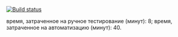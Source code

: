 [![Build status](https://ci.appveyor.com/api/projects/status/qu9ux59iyxdo3qlo?svg=true)](https://ci.appveyor.com/project/FishaIe/patternsex2)

время, затраченное на ручное тестирование (минут): 8;
время, затраченное на автоматизацию (минут): 40.